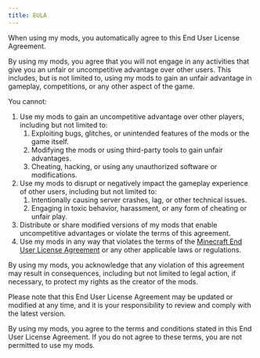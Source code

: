 ```yaml
---
title: EULA
---
```



When using my mods, you automatically agree to this End User License Agreement.

By using my mods, you agree that you will not engage in any activities that give you an unfair or uncompetitive advantage over other users. This includes, but is not limited to, using my mods to gain an unfair advantage in gameplay, competitions, or any other aspect of the game.

You cannot:

1. Use my mods to gain an uncompetitive advantage over other players, including but not limited to:
    1. Exploiting bugs, glitches, or unintended features of the mods or the game itself.
    2. Modifying the mods or using third-party tools to gain unfair advantages.
    3. Cheating, hacking, or using any unauthorized software or modifications.
2. Use my mods to disrupt or negatively impact the gameplay experience of other users, including but not limited to:
    1. Intentionally causing server crashes, lag, or other technical issues.
    2. Engaging in toxic behavior, harassment, or any form of cheating or unfair play.
3. Distribute or share modified versions of my mods that enable uncompetitive advantages or violate the terms of this agreement.
4. Use my mods in any way that violates the terms of the [Minecraft End User License Agreement](https://www.minecraft.net/en-us/eula) or any other applicable laws or regulations.

By using my mods, you acknowledge that any violation of this agreement may result in consequences, including but not limited to legal action, if necessary, to protect my rights as the creator of the mods.

Please note that this End User License Agreement may be updated or modified at any time, and it is your responsibility to review and comply with the latest version.

By using my mods, you agree to the terms and conditions stated in this End User License Agreement. If you do not agree to these terms, you are not permitted to use my mods.

